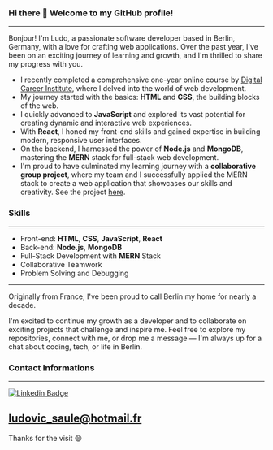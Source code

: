 ### Hi there 👋 Welcome to my GitHub profile!

---

<!-- [![Linkedin Badge](https://img.shields.io/badge/-LinkedIn-0e76a8?style=flat-square&logo=Linkedin&logoColor=white)](https://www.linkedin.com/in/ludovic-saule/) -->

Bonjour! I'm Ludo, a passionate software developer based in Berlin, Germany, with a love for crafting web applications. Over the past year, I've been on an exciting journey of learning and growth, and I'm thrilled to share my progress with you.

- I recently completed a comprehensive one-year online course by [Digital Career Institute](https://digitalcareerinstitute.org/), where I delved into the world of web development.
- My journey started with the basics: **HTML** and **CSS**, the building blocks of the web.
- I quickly advanced to **JavaScript** and explored its vast potential for creating dynamic and interactive web experiences.
- With **React**, I honed my front-end skills and gained expertise in building modern, responsive user interfaces.
- On the backend, I harnessed the power of **Node.js** and **MongoDB**, mastering the **MERN** stack for full-stack web development.
- I'm proud to have culminated my learning journey with a **collaborative group project**, where my team and I successfully applied the MERN stack to create a web application that showcases our skills and creativity. See the project [here](https://github.com/Ludovil/dci_final_project).

### Skills

---

- Front-end: **HTML**, **CSS**, **JavaScript**, **React**
- Back-end: **Node.js**, **MongoDB**
- Full-Stack Development with **MERN** Stack
- Collaborative Teamwork
- Problem Solving and Debugging



---

Originally from France, I've been proud to call Berlin my home for nearly a decade.

I'm excited to continue my growth as a developer and to collaborate on exciting projects that challenge and inspire me. Feel free to explore my repositories, connect with me, or drop me a message — I'm always up for a chat about coding, tech, or life in Berlin.

### Contact Informations

---

[![Linkedin Badge](https://img.shields.io/badge/-LinkedIn-0e76a8?style=flat-square&logo=Linkedin&logoColor=white)](https://www.linkedin.com/in/ludovic-saule/)

## ludovic_saule@hotmail.fr

Thanks for the visit 😄
